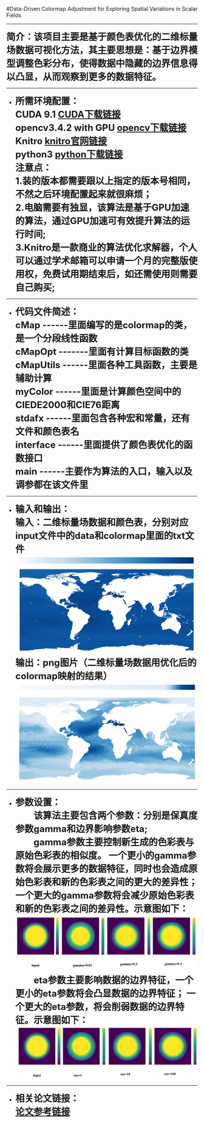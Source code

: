 #Data-Driven Colormap Adjustment for Exploring Spatial Variations in Scalar Fields
***
**<font size=5 >简介：该项目主要是基于颜色表优化的二维标量场数据可视化方法，其主要思想是：基于边界模型调整色彩分布，使得数据中隐藏的边界信息得以凸显，从而观察到更多的数据特征。</font>**

***

- **<font size=5 >所需环境配置：<br>
 CUDA 9.1 [CUDA下载链接](https://developer.nvidia.com/zh-cn/accelerated-computing-toolkit "CUDA下载")<br>
opencv3.4.2 with GPU [opencv下载链接](http://wiki.opencv.org.cn/index.php/Download "opencv下载")<br>
Knitro [knitro官网链接](https://www.artelys.com/solvers/knitro/ "knitro官网")<br>
python3 [python下载链接](https://www.python.org/downloads/ "python下载")<br>
注意点：<br>
1.装的版本都需要跟以上指定的版本号相同，不然之后环境配置起来就很麻烦；<br>
2.电脑需要有独显，该算法是基于GPU加速的算法，通过GPU加速可有效提升算法的运行时间;<br>
3.Knitro是一款商业的算法优化求解器，个人可以通过学术邮箱可以申请一个月的完整版使用权，免费试用期结束后，如还需使用则需要自己购买;<br>
</font>**

***
- **<font size=5 >代码文件简述：<br>
cMap ------里面编写的是colormap的类，是一个分段线性函数<br>
cMapOpt -------里面有计算目标函数的类<br>
cMapUtils ------里面各种工具函数，主要是辅助计算<br>
myColor ------里面是计算颜色空间中的CIEDE2000和CIE76距离<br>
stdafx  ------里面包含各种宏和常量，还有文件和颜色表名<br>
interface ------里面提供了颜色表优化的函数接口<br>
main ------主要作为算法的入口，输入以及调参都在该文件里
</font>**
***
- **<font size=5 >输入和输出：<br>
输入：二维标量场数据和颜色表，分别对应input文件中的data和colormap里面的txt文件<br>
![输入数据和对应的colormap](./image/1.png "input result with orginal colormap")<br>
输出：png图片（二维标量场数据用优化后的colormap映射的结果）
![输出数据和对应的colormap](./image/2.png "output result with new colormap")<br>
</font>**

***
- **<font size=5 >参数设置：<br>
&emsp;&emsp;该算法主要包含两个参数：分别是保真度参数gamma和边界影响参数eta;<br>
&emsp;&emsp;gamma参数主要控制新生成的色彩表与原始色彩表的相似度。
一个更小的gamma参数将会展示更多的数据特征，同时也会造成原始色彩表和新的色彩表之间的更大的差异性；一个更大的gamma参数将会减少原始色彩表和新的色彩表之间的差异性。示意图如下：<br>
![gamma参数的影响](./image/3.png "the effect of the gamma")
&emsp;&emsp;eta参数主要影响数据的边界特征，一个更小的eta参数将会凸显数据的边界特征；
一个更大的eta参数，将会削弱数据的边界特征。示意图如下：<br>
![eta参数的影响](./image/4.png "the effect of the eta")
</font>**

***
- **<font size=5 >相关论文链接：<br>
[论文参考链接](https://ieeexplore.ieee.org/document/9527154 "Data-Driven Colormap Adjustment for Exploring Spatial Variations in Scalar Fields")
</font>**





